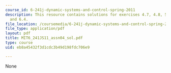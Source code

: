 ```yaml
---
course_id: 6-241j-dynamic-systems-and-control-spring-2011
description: This resource contains solutions for exercises 4.7, 4.8, 5.1, 5.2, 6.1,
  and 6.4.
file_location: /coursemedia/6-241j-dynamic-systems-and-control-spring-2011/eb8a45432f3d1cdc3b49d198fdc706e9_MIT6_241JS11_assn04_sol.pdf
file_type: application/pdf
layout: pdf
title: MIT6_241JS11_assn04_sol.pdf
type: course
uid: eb8a45432f3d1cdc3b49d198fdc706e9

---
```

None